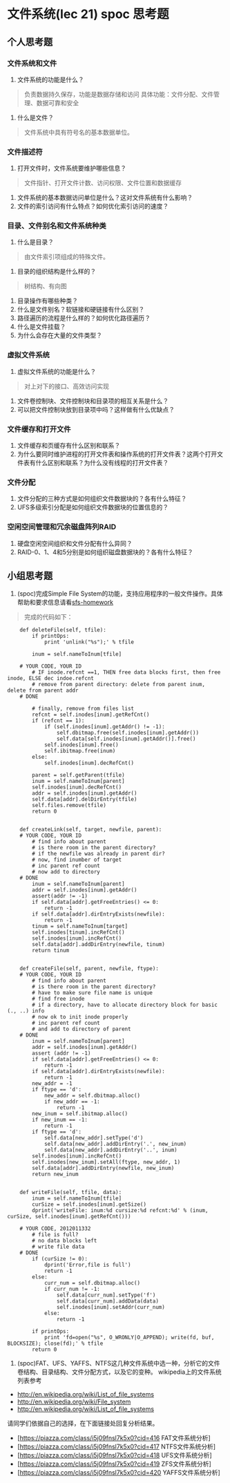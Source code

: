 # 文件系统(lec 21) spoc 思考题

## 个人思考题
### 文件系统和文件 
 1. 文件系统的功能是什么？
>  负责数据持久保存，功能是数据存储和访问
>  具体功能：文件分配、文件管理、数据可靠和安全
 1. 什么是文件？
>  文件系统中具有符号名的基本数据单位。

### 文件描述符
 1. 打开文件时，文件系统要维护哪些信息？
>  文件指针、打开文件计数、访问权限、文件位置和数据缓存
 1. 文件系统的基本数据访问单位是什么？这对文件系统有什么影响？
 1. 文件的索引访问有什么特点？如何优化索引访问的速度？

### 目录、文件别名和文件系统种类
 1. 什么是目录？
>  由文件索引项组成的特殊文件。
 1. 目录的组织结构是什么样的？
>  树结构、有向图
 1. 目录操作有哪些种类？
 1. 什么是文件别名？软链接和硬链接有什么区别？
 1. 路径遍历的流程是什么样的？如何优化路径遍历？
 1. 什么是文件挂载？
 1. 为什么会存在大量的文件类型？

### 虚拟文件系统 
 1. 虚拟文件系统的功能是什么？
>  对上对下的接口、高效访问实现
 1. 文件卷控制块、文件控制块和目录项的相互关系是什么？
 1. 可以把文件控制块放到目录项中吗？这样做有什么优缺点？


### 文件缓存和打开文件
 1. 文件缓存和页缓存有什么区别和联系？
 1. 为什么要同时维护进程的打开文件表和操作系统的打开文件表？这两个打开文件表有什么区别和联系？为什么没有线程的打开文件表？
 
### 文件分配
 1. 文件分配的三种方式是如何组织文件数据块的？各有什么特征？
 1. UFS多级索引分配是如何组织文件数据块的位置信息的？

### 空闲空间管理和冗余磁盘阵列RAID
 1. 硬盘空闲空间组织和文件分配有什么异同？
 1. RAID-0、1、4和5分别是如何组织磁盘数据块的？各有什么特征？

## 小组思考题
 1. (spoc)完成Simple File System的功能，支持应用程序的一般文件操作。具体帮助和要求信息请看[sfs-homework](https://github.com/chyyuu/ucore_lab/blob/master/related_info/lab8/sfs-homework.md)

> 完成的代码如下：

```
    def deleteFile(self, tfile):
        if printOps:
            print 'unlink("%s");' % tfile

        inum = self.nameToInum[tfile]

    # YOUR CODE, YOUR ID
        # IF inode.refcnt ==1, THEN free data blocks first, then free inode, ELSE dec indoe.refcnt
        # remove from parent directory: delete from parent inum, delete from parent addr
    # DONE

        # finally, remove from files list
        refcnt = self.inodes[inum].getRefCnt()
        if (refcnt == 1):
            if (self.inodes[inum].getAddr() != -1):
                self.dbitmap.free(self.inodes[inum].getAddr())
                self.data[self.inodes[inum].getAddr()].free()
            self.inodes[inum].free()
            self.ibitmap.free(inum)
        else:
            self.inodes[inum].decRefCnt()

        parent = self.getParent(tfile)
        inum = self.nameToInum[parent]
        self.inodes[inum].decRefCnt()
        addr = self.inodes[inum].getAddr()
        self.data[addr].delDirEntry(tfile)
        self.files.remove(tfile)
        return 0

   
    def createLink(self, target, newfile, parent):
    # YOUR CODE, YOUR ID
        # find info about parent
        # is there room in the parent directory?
        # if the newfile was already in parent dir?
        # now, find inumber of target
        # inc parent ref count
        # now add to directory
    # DONE
        inum = self.nameToInum[parent]
        addr = self.inodes[inum].getAddr()
        assert(addr != -1)
        if self.data[addr].getFreeEntries() <= 0:
            return -1
        if self.data[addr].dirEntryExists(newfile):
            return -1
        tinum = self.nameToInum[target]
        self.inodes[tinum].incRefCnt()
        self.inodes[inum].incRefCnt()
        self.data[addr].addDirEntry(newfile, tinum)
        return tinum

   
    def createFile(self, parent, newfile, ftype):
    # YOUR CODE, YOUR ID
        # find info about parent
        # is there room in the parent directory?
        # have to make sure file name is unique
        # find free inode
        # if a directory, have to allocate directory block for basic (., ..) info
        # now ok to init inode properly
        # inc parent ref count
        # and add to directory of parent
    # DONE
        inum = self.nameToInum[parent]
        addr = self.inodes[inum].getAddr()
        assert (addr != -1)
        if self.data[addr].getFreeEntries() <= 0:
            return -1
        if self.data[addr].dirEntryExists(newfile):
            return -1
        new_addr = -1
        if ftype == 'd':
            new_addr = self.dbitmap.alloc()
            if new_addr == -1:
                return -1
        new_inum = self.ibitmap.alloc()
        if new_inum == -1:
            return -1
        if ftype == 'd':
            self.data[new_addr].setType('d')
            self.data[new_addr].addDirEntry('.', new_inum)
            self.data[new_addr].addDirEntry('..', inum)
        self.inodes[inum].incRefCnt()
        self.inodes[new_inum].setAll(ftype, new_addr, 1)
        self.data[addr].addDirEntry(newfile, new_inum)
        return new_inum

   
    def writeFile(self, tfile, data):
        inum = self.nameToInum[tfile]
        curSize = self.inodes[inum].getSize()
        dprint('writeFile: inum:%d cursize:%d refcnt:%d' % (inum, curSize, self.inodes[inum].getRefCnt()))

    # YOUR CODE, 2012011332
        # file is full?
        # no data blocks left
        # write file data
    # DONE
        if (curSize != 0):
            dprint('Error,file is full')
            return -1
        else:
            curr_num = self.dbitmap.alloc()
            if curr_num != -1:
                self.data[curr_num].setType('f')
                self.data[curr_num].addData(data)
                self.inodes[inum].setAddr(curr_num)
            else:
                return -1

        if printOps:
            print 'fd=open("%s", O_WRONLY|O_APPEND); write(fd, buf, BLOCKSIZE); close(fd);' % tfile
        return 0
```

 1. (spoc)FAT、UFS、YAFFS、NTFS这几种文件系统中选一种，分析它的文件卷结构、目录结构、文件分配方式，以及它的变种。
  wikipedia上的文件系统列表参考
  - http://en.wikipedia.org/wiki/List_of_file_systems
  - http://en.wikipedia.org/wiki/File_system
  - http://en.wikipedia.org/wiki/List_of_file_systems

  请同学们依据自己的选择，在下面链接处回复分析结果。
  - [https://piazza.com/class/i5j09fnsl7k5x0?cid=416 FAT文件系统分析]
  - [https://piazza.com/class/i5j09fnsl7k5x0?cid=417 NTFS文件系统分析]
  - [https://piazza.com/class/i5j09fnsl7k5x0?cid=418 UFS文件系统分析]
  - [https://piazza.com/class/i5j09fnsl7k5x0?cid=419 ZFS文件系统分析]
  - [https://piazza.com/class/i5j09fnsl7k5x0?cid=420 YAFFS文件系统分析]
